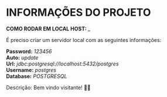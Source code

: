 # INFORMAÇÕES DO PROJETO

**COMO RODAR EM LOCAL HOST:** _

É preciso criar um servidor local com as seguintes informações:

**Password:** _123456_  
**Auto:** _update_  
**Url:** _jdbc:postgresql://localhost:5432/postgres_  
**Username:** _postgres_  
**Database:** _POSTGRESQL_  




Descrição: Bem vindo visitante! :technologist:
